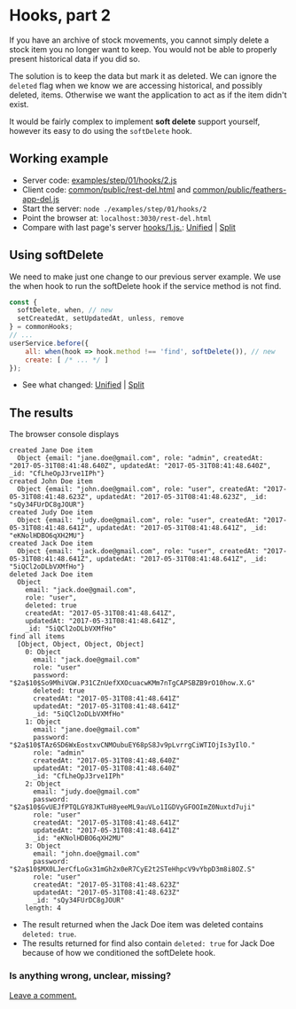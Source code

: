 # Hooks, part 2

If you have an archive of stock movements,
you cannot simply delete a stock item you no longer want to keep.
You would not be able to properly present historical data if you did so.

The solution is to keep the data but mark it as deleted.
We can ignore the `deleted` flag when we know we are accessing historical, and possibly deleted, items.
Otherwise we want the application to act as if the item didn't exist.

It would be fairly complex to implement **soft delete** support yourself,
however its easy to do using the `softDelete` hook.

## Working example

- Server code: [examples/step/01/hooks/2.js](https://github.com/feathersjs/feathers-docs/blob/master/examples/step/01/hooks/2.js)
- Client code: [common/public/rest-del.html](https://github.com/feathersjs/feathers-docs/blob/master/examples/step/01/common/public/rest.html)
and
[common/public/feathers-app-del.js](https://github.com/feathersjs/feathers-docs/blob/master/examples/step/01/common/public/feathers-app-del.js)
- Start the server: `node ./examples/step/01/hooks/2`
- Point the browser at: `localhost:3030/rest-del.html`
- Compare with last page's server
[hooks/1.js.](https://github.com/feathersjs/feathers-docs/blob/master/examples/step/01/hooks/1.js):
[Unified](http://htmlpreview.github.io/?https://github.com/feathersjs/feathers-docs/blob/master/examples/step/_diff/01-hooks-2-line.html)
|
[Split](http://htmlpreview.github.io/?https://github.com/feathersjs/feathers-docs/blob/master/examples/step/_diff/01-hooks-2-side.html)

## Using softDelete

We need to make just one change to our previous server example.
We use the when hook to run the softDelete hook if the service method is not find.

```javascript
const {
  softDelete, when, // new
  setCreatedAt, setUpdatedAt, unless, remove
} = commonHooks;
// ...
userService.before({
    all: when(hook => hook.method !== 'find', softDelete()), // new
    create: [ /* ... */ ]
});
```
- See what changed:
[Unified](http://htmlpreview.github.io/?https://github.com/feathersjs/feathers-docs/blob/master/examples/step/_diff/01-hooks-2-line.html)
|
[Split](http://htmlpreview.github.io/?https://github.com/feathersjs/feathers-docs/blob/master/examples/step/_diff/01-hooks-2-side.html)

## The results

The browser console displays

```text
created Jane Doe item
  Object {email: "jane.doe@gmail.com", role: "admin", createdAt: "2017-05-31T08:41:48.640Z", updatedAt: "2017-05-31T08:41:48.640Z", _id: "CfLheOpJ3rve1IPh"}
created John Doe item
  Object {email: "john.doe@gmail.com", role: "user", createdAt: "2017-05-31T08:41:48.623Z", updatedAt: "2017-05-31T08:41:48.623Z", _id: "sQy34FUrDC8gJOUR"}
created Judy Doe item
  Object {email: "judy.doe@gmail.com", role: "user", createdAt: "2017-05-31T08:41:48.641Z", updatedAt: "2017-05-31T08:41:48.641Z", _id: "eKNolHDBO6qXH2MU"}
created Jack Doe item
  Object {email: "jack.doe@gmail.com", role: "user", createdAt: "2017-05-31T08:41:48.641Z", updatedAt: "2017-05-31T08:41:48.641Z", _id: "5iQCl2oDLbVXMfHo"}
deleted Jack Doe item
  Object
    email: "jack.doe@gmail.com",
    role: "user",
    deleted: true
    createdAt: "2017-05-31T08:41:48.641Z",
    updatedAt: "2017-05-31T08:41:48.641Z",
    _id: "5iQCl2oDLbVXMfHo"
find all items
  [Object, Object, Object, Object]
    0: Object
      email: "jack.doe@gmail.com"
      role: "user"
      password: "$2a$10$So9MhiVGW.P31CZnUefXXOcuacwKMm7nTgCAPSBZB9rO10how.X.G"
      deleted: true
      createdAt: "2017-05-31T08:41:48.641Z"
      updatedAt: "2017-05-31T08:41:48.641Z"
      _id: "5iQCl2oDLbVXMfHo"
    1: Object
      email: "jane.doe@gmail.com"
      password: "$2a$10$TAz6SD6WxEostxvCNMOubuEY68pS8Jv9pLvrrgCiWTIOjIs3yIlO."
      role: "admin"
      createdAt: "2017-05-31T08:41:48.640Z"
      updatedAt: "2017-05-31T08:41:48.640Z"
      _id: "CfLheOpJ3rve1IPh"
    2: Object
      email: "judy.doe@gmail.com"
      password: "$2a$10$GvUEJfPTQLGY8JKTuH8yeeML9auVLo1IGDVyGFOOImZ0Nuxtd7uji"
      role: "user"
      createdAt: "2017-05-31T08:41:48.641Z"
      updatedAt: "2017-05-31T08:41:48.641Z"
      _id: "eKNolHDBO6qXH2MU"
    3: Object
      email: "john.doe@gmail.com"
      password: "$2a$10$MX0LJerCfLoGx31mGh2x0eR7CyE2t2STeHhpcV9vYbpD3m8i8OZ.S"
      role: "user"
      createdAt: "2017-05-31T08:41:48.623Z"
      updatedAt: "2017-05-31T08:41:48.623Z"
      _id: "sQy34FUrDC8gJOUR"
    length: 4
```

- The result returned when the Jack Doe item was deleted contains `deleted: true`.
- The results returned for find also contain `deleted: true` for Jack Doe
because of how we conditioned the softDelete hook.

### Is anything wrong, unclear, missing?
[Leave a comment.](https://github.com/feathersjs/feathers-docs/issues/new?title=Comment:Step-Basic-Hooks-2&body=Comment:Step-Basic-Hooks-2)

